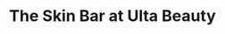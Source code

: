 ---
title: "The Skin Bar at Ulta Beauty"
url: /chicago/the-skin-bar-at-ulta-beauty-north-clybourn-avenue/
shop: Kosmetik
---